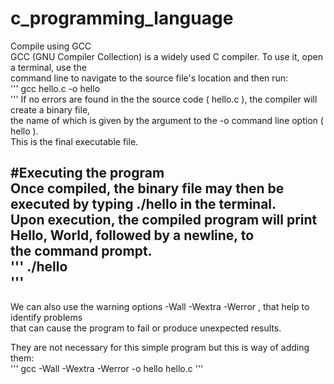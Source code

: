 # c_programming_language

Compile using GCC  
GCC (GNU Compiler Collection) is a widely used C compiler. To use it, open a terminal, use the  
command line to navigate to the source file's location and then run:  
'''
gcc hello.c -o hello  
'''
If no errors are found in the the source code ( hello.c ), the compiler will create a binary file,  
 the name of which is given by the argument to the -o command line option ( hello ).   
This is the final executable file.  
  
#Executing the program  
Once compiled, the binary file may then be executed by typing ./hello in the terminal.  
Upon execution, the compiled program will print Hello, World, followed by a newline, to  
the command prompt.    
'''
./hello  
  '''
-------------  

We can also use the warning options -Wall -Wextra -Werror , that help to identify problems   
that can cause the program to fail or produce unexpected results.   

They are not necessary for this simple program but this is way of adding them:  
'''
gcc -Wall -Wextra -Werror -o hello hello.c
'''
